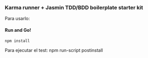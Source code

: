 ### Karma runner + Jasmin TDD/BDD boilerplate starter kit

Para usarlo:


#### Run and Go!

```
npm install
```

Para ejecutar el test:
npm run-script postinstall

